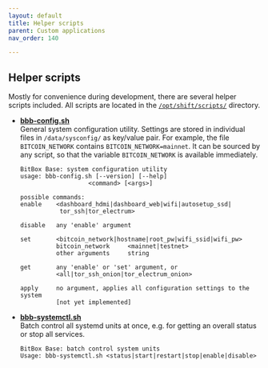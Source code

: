 ```yaml
---
layout: default
title: Helper scripts
parent: Custom applications
nav_order: 140

---
```

## Helper scripts

Mostly for convenience during development, there are several helper scripts included. All scripts are located in the [`/opt/shift/scripts/`](https://github.com/digitalbitbox/bitbox-base/tree/master/armbian/base/scripts) directory.

* [**bbb-config.sh**](https://github.com/digitalbitbox/bitbox-base/blob/master/armbian/base/scripts/bbb-config.sh)  
  General system configuration utility. 
  Settings are stored in individual files in `/data/sysconfig/` as key/value pair. 
  For example, the file `BITCOIN_NETWORK` contains `BITCOIN_NETWORK=mainnet`. 
  It can be sourced by any script, so that the variable `BITCOIN_NETWORK` is available immediately.
  ```
  BitBox Base: system configuration utility
  usage: bbb-config.sh [--version] [--help]
                     <command> [<args>]

  possible commands:
  enable    <dashboard_hdmi|dashboard_web|wifi|autosetup_ssd|
             tor_ssh|tor_electrum>

  disable   any 'enable' argument

  set       <bitcoin_network|hostname|root_pw|wifi_ssid|wifi_pw>
            bitcoin_network     <mainnet|testnet>
            other arguments     string

  get       any 'enable' or 'set' argument, or
            <all|tor_ssh_onion|tor_electrum_onion>

  apply     no argument, applies all configuration settings to the system 
            [not yet implemented]
  ```

* [**bbb-systemctl.sh**](https://github.com/digitalbitbox/bitbox-base/blob/master/armbian/base/scripts/bbb-systemctl.sh)  
  Batch control all systemd units at once, e.g. for getting an overall status or stop all services.
  ```
  BitBox Base: batch control system units
  Usage: bbb-systemctl.sh <status|start|restart|stop|enable|disable>
  ```
